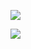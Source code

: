 ![](https://github-readme-stats.vercel.app/api?username=gilbertocharles)

![](https://github-readme-stats.vercel.app/api/top-langs/?username=gilbertocharles&theme=dark&locale=br)


